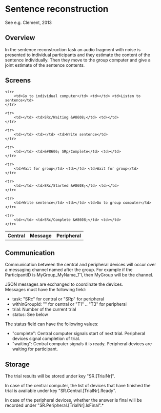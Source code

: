 
Sentence reconstruction
=======================

See e.g. Clement, 2013

 
Overview
--------
 
In the sentence reconstruction task an audio fragment
with noise is presented to individual participants
and they estimate the content of the sentence
individually. Then they move to the group computer
and give a joint estimate of the sentence contents.


Screens
-------

<table>
	<tr>
		<th>Central</th> <th>Message</th> <th>Peripheral</th>
	</tr>
	
	<tr>
		<td>Go to individual computer</td> <td></td> <td>Listen to sentence</td>
	</tr>
	
	<tr>
		<td></td> <td>SRc/Waiting &#8608;</td> <td></td>
	</tr>
	
	<tr>
		<td></td> <td></td> <td>Write sentence</td>
	</tr>
	
	<tr>
		<td></td> <td>&#8606; SRp/Complete</td> <td></td>
	</tr>
	
	<tr>
		<td>Wait for group</td> <td></td> <td>Wait for group</td>
	</tr>
	
	<tr>
		<td></td> <td>SRc/Started &#8608;</td> <td></td>
	</tr>
	
	<tr>
		<td>Write sentence</td> <td></td> <td>Go to group computer</td>
	</tr>
	
	<tr>
		<td></td> <td>SRc/Complete &#8608;</td> <td></td>
	</tr>
</table>

 
Communication
-------------

Communication between the central and peripheral
devices will occur over a messaging channel named
after the group. For example if the ParticipantID is
MyGroup_MyName_T1, then MyGroup will be the channel.

JSON messages are exchanged to coordinate the devices.  
Messages must have the following field:

 * task: "SRc" for central or "SRp" for peripheral
 * withinGroupId: "" for central or "T1" .. "T3" for peripheral
 * trial: Number of the current trial
 * status: See below

The status field can have the following values:
  * "complete": Central computer signals start of next trial. Peripheral devices signal completion of trial.
  * "waiting": Central computer signals it is ready. Peripheral devices are waiting for participant.
 

Storage
-------

The trial results will be stored under key "SR.[TrialNr]".

In case of the central computer, the list of devices that
have finished the trial is available under key 
"SR.Central.[TrialNr].Ready".

In case of the peripheral devices, whether the answer is final
will be recorded under "SR.Peripheral.[TrialNr].IsFinal".* 
